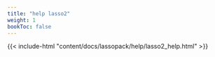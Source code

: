 ```yaml
---
title: "help lasso2"
weight: 1
bookToc: false
---
```


{{< include-html "content/docs/lassopack/help/lasso2_help.html" >}}